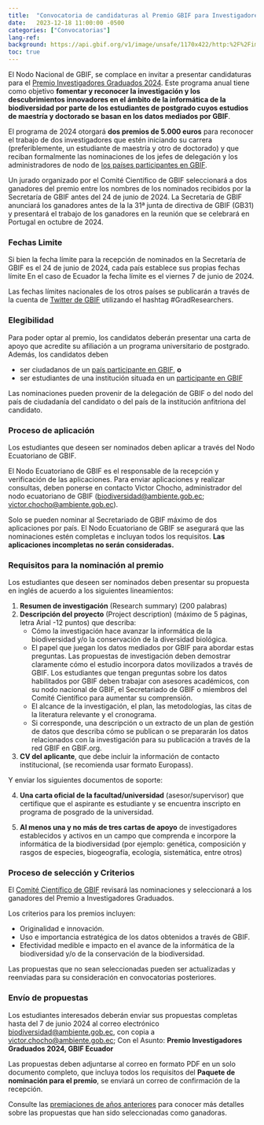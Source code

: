 ```yaml
---
title:  "Convocatoria de candidaturas al Premio GBIF para Investigadores Graduados 2024"
date:   2023-12-18 11:00:00 -0500
categories: ["Convocatorias"]
lang-ref:
background: https://api.gbif.org/v1/image/unsafe/1170x422/http:%2F%2Fimages.ctfassets.net%2Fuo17ejk9rkwj%2F4pNBPcOzwwK2kEBXJQIehA%2Fa277f463f1252046242879b2f8f44131%2FGRA-2024-hero4-ES.png
toc: true
---
```


El Nodo Nacional de GBIF, se complace en invitar a presentar candidaturas para el [Premio Investigadores Graduados 2024](https://www.gbif.org/es/news/0YedTUAf3Nk14JKZqBn0a/se-abre-convocatoria-para-nominaciones-al-premio-gbif-a-investigadores-graduados-2024). Este programa anual tiene como objetivo **fomentar y reconocer la investigación y los descubrimientos innovadores en el ámbito de la informática de la biodiversidad por parte de los estudiantes de postgrado cuyos estudios de maestría y doctorado se basan en los datos mediados por GBIF**.

El programa de 2024 otorgará **dos premios de 5.000 euros** para reconocer el trabajo de dos investigadores que estén iniciando su carrera (preferiblemente, un estudiante de maestría y otro de doctorado) y que reciban formalmente las nominaciones de los jefes de delegación y los administradores de nodo de [los países participantes en GBIF](https://www.gbif.org/es/the-gbif-network).

Un jurado organizado por el Comité Científico de GBIF seleccionará a dos ganadores del premio entre los nombres de los nominados recibidos por la Secretaría de GBIF antes del 24 de junio de 2024. La Secretaría de GBIF anunciará los ganadores antes de la la 31ª junta de directiva de GBIF (GB31) y presentará el trabajo de los ganadores en la reunión que se celebrará en Portugal en octubre de 2024.

### **Fechas Limite**

Si bien la fecha límite para la recepción de nominados en la Secretaría de GBIF es el 24 de junio de 2024, cada país establece sus propias fechas límite En el caso de Ecuador la fecha límite es el viernes 7 de junio de 2024.

Las fechas límites nacionales de los otros países se publicarán a través de la cuenta de [Twitter de GBIF](https://www.twitter.com/GBIF) utilizando el hashtag #GradResearchers.

### **Elegibilidad**

Para poder optar al premio, los candidatos deberán presentar una carta de apoyo que acredite su afiliación a un programa universitario de postgrado. Además, los candidatos deben

- ser ciudadanos de un [país participante en GBIF](https://www.gbif.org/es/the-gbif-network), **o**
- ser estudiantes de una institución situada en un [participante en GBIF](https://www.gbif.org/es/the-gbif-network)

Las nominaciones pueden provenir de la delegación de GBIF o del nodo del país de ciudadanía del candidato o del país de la institución anfitriona del candidato.

### **Proceso de aplicación**

Los estudiantes que deseen ser nominados deben aplicar a través del Nodo Ecuatoriano de GBIF.

El Nodo Ecuatoriano de GBIF es el responsable de la recepción y verificación de las aplicaciones. Para enviar aplicaciones y realizar consultas, deben ponerse en contacto Victor Chocho, administrador del nodo ecuatoriano de GBIF ([biodiversidad@ambiente.gob.ec](mailto:biodiversidad@ambiente.gob.ec); [victor.chocho@ambiente.gob.ec](mailto:victor.chocho@ambiente.gob.ec)).

Solo se pueden nominar al Secretariado de GBIF máximo de dos aplicaciones por país. El Nodo Ecuatoriano de GBIF se asegurará que las nominaciones estén completas e incluyan todos los requisitos. **Las aplicaciones incompletas no serán consideradas.**

### **Requisitos para la nominación al premio**

Los estudiantes que deseen ser nominados deben presentar su propuesta en inglés de acuerdo a los siguientes lineamientos:

1. **Resumen de investigación** (Research summary) (200 palabras)
2. **Descripción del proyecto** (Project description) (máximo de 5 páginas, letra Arial -12 puntos) que describa:
    - Cómo la investigación hace avanzar la informática de la biodiversidad y/o la conservación de la diversidad biológica.
    - El papel que juegan los datos mediados por GBIF para abordar estas preguntas. Las propuestas de investigación deben demostrar claramente cómo el estudio incorpora datos movilizados a través de GBIF. Los estudiantes que tengan preguntas sobre los datos habilitados por GBIF deben trabajar con asesores académicos, con su nodo nacional de GBIF, el Secretariado de GBIF o miembros del Comité Científico para aumentar su comprensión.
    - El alcance de la investigación, el plan, las metodologías, las citas de la literatura relevante y el cronograma.
    - Si corresponde, una descripción o un extracto de un plan de gestión de datos que describa cómo se publican o se prepararán los datos relacionados con la investigación para su publicación a través de la red GBIF en GBIF.org.
3.  **CV del aplicante**, que debe incluir la información de contacto institucional, (se recomienda usar formato Europass).

Y enviar los siguientes documentos de soporte:

4. **Una carta oficial de la facultad/universidad** (asesor/supervisor) que certifique que el aspirante es estudiante y se encuentra inscripto en programa de posgrado de la universidad.

5. **Al menos una y no más de tres cartas de apoyo** de investigadores establecidos y activos en un campo que comprenda e incorpore la informática de la biodiversidad (por ejemplo: genética, composición y rasgos de especies, biogeografía, ecología, sistemática, entre otros)

### **Proceso de selección y Criterios**

El [Comité Científico de GBIF](https://www.gbif.org/es/contact-us/directory?group=scienceCommittee) revisará las nominaciones y seleccionará a los ganadores del Premio a Investigadores Graduados.

Los criterios para los premios incluyen:

-  Originalidad e innovación.
- Uso e importancia estratégica de los datos obtenidos a través de GBIF.
- Efectividad medible e impacto en el avance de la informática de la biodiversidad y/o de la conservación de la biodiversidad.

Las propuestas que no sean seleccionadas pueden ser actualizadas y reenviadas para su consideración en convocatorias posteriores.

### **Envío de propuestas**

Los estudiantes interesados deberán enviar sus propuestas completas hasta del 7 de junio 2024 al correo electrónico [biodiversidad@ambiente.gob.ec](mailto:biodiversidad@ambiente.gob.ec), con copia a [victor.chocho@ambiente.gob.ec](mailto:victor.chocho@ambiente.gob.ec); Con el Asunto: **Premio Investigadores Graduados 2024, GBIF Ecuador**

Las propuestas deben adjuntarse al correo en formato PDF en un solo documento completo, que incluya todos los requisitos del **Paquete de nominación para el premio**, se enviará un correo de confirmación de la recepción.

Consulte las [premiaciones de años anteriores](https://www.gbif.org/resource/search?q=graduate%20Researchers%20Award) para conocer más detalles sobre las propuestas que han sido seleccionadas como ganadoras.
